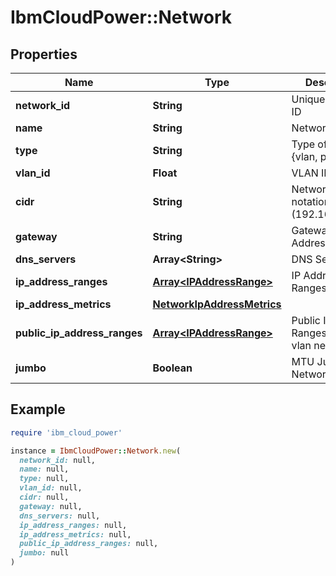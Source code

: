 # IbmCloudPower::Network

## Properties

| Name | Type | Description | Notes |
| ---- | ---- | ----------- | ----- |
| **network_id** | **String** | Unique Network ID |  |
| **name** | **String** | Network Name |  |
| **type** | **String** | Type of Network {vlan, pub-vlan} | [default to &#39;vlan&#39;] |
| **vlan_id** | **Float** | VLAN ID |  |
| **cidr** | **String** | Network in CIDR notation (192.168.0.0/24) |  |
| **gateway** | **String** | Gateway IP Address | [optional] |
| **dns_servers** | **Array&lt;String&gt;** | DNS Servers |  |
| **ip_address_ranges** | [**Array&lt;IPAddressRange&gt;**](IPAddressRange.md) | IP Address Ranges |  |
| **ip_address_metrics** | [**NetworkIpAddressMetrics**](NetworkIpAddressMetrics.md) |  |  |
| **public_ip_address_ranges** | [**Array&lt;IPAddressRange&gt;**](IPAddressRange.md) | Public IP Address Ranges (for pub-vlan networks) | [optional] |
| **jumbo** | **Boolean** | MTU Jumbo Network enabled |  |

## Example

```ruby
require 'ibm_cloud_power'

instance = IbmCloudPower::Network.new(
  network_id: null,
  name: null,
  type: null,
  vlan_id: null,
  cidr: null,
  gateway: null,
  dns_servers: null,
  ip_address_ranges: null,
  ip_address_metrics: null,
  public_ip_address_ranges: null,
  jumbo: null
)
```

